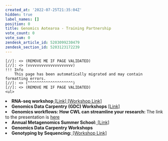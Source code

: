 ```yaml
---
created_at: '2022-07-25T21:35:04Z'
hidden: true
label_names: []
position: 0
title: Genomics Aotearoa - Training Partnership
vote_count: 0
vote_sum: 0
zendesk_article_id: 5203099230479
zendesk_section_id: 5203123172239
---
```



    [//]: <> (REMOVE ME IF PAGE VALIDATED)
    [//]: <> (vvvvvvvvvvvvvvvvvvvv)
    !!! Info
        This page has been automatically migrated and may contain formatting errors.
    [//]: <> (^^^^^^^^^^^^^^^^^^^^)
    [//]: <> (REMOVE ME IF PAGE VALIDATED)
    <ul>
<li dir="auto">
<strong>RNA-seq workshop</strong><a href="https://github.com/GenomicsAotearoa/RNA-seq-workshop"><span> </span>[Link] </a><a style="background-color: #ffffff; font-family: -apple-system, BlinkMacSystemFont, 'Segoe UI', Helvetica, Arial, sans-serif;" href="https://github.com/gregomics/RNAseqWorkshop2018/">[Workshop Link]</a>
</li>
<li dir="auto">
<strong>Genomics Data Carpentry (GDC) Workshops</strong><span> </span><a href="https://datacarpentry.org/genomics-workshop/" rel="nofollow">[Link]</a>
</li>
<li dir="auto">
<strong style="font-family: -apple-system, BlinkMacSystemFont, 'Segoe UI', Helvetica, Arial, sans-serif;">Genomics workflows: How CWL can streamline your research: </strong>The link to the presentation is<span> </span><a href="https://www.nesi.org.nz/news/2020/03/webinar-recording-available%E2%80%93-genomics-workflows-how-cwl-can-streamline-your-research" rel="nofollow">here</a>
</li>
<li dir="auto">
<strong style="font-family: -apple-system, BlinkMacSystemFont, 'Segoe UI', Helvetica, Arial, sans-serif;">Annual Metagenomics Summer School:</strong><a style="background-color: #ffffff; font-family: -apple-system, BlinkMacSystemFont, 'Segoe UI', Helvetica, Arial, sans-serif;" href="https://github.com/GenomicsAotearoa/metagenomics_summer_school"> [Link]</a>
</li>
<li dir="auto"><strong>Genomics Data Carpentry Workshops</strong></li>
<li dir="auto">
<strong style="font-family: -apple-system, BlinkMacSystemFont, 'Segoe UI', Helvetica, Arial, sans-serif;">Genotyping by Sequencing:</strong><a style="background-color: #ffffff; font-family: -apple-system, BlinkMacSystemFont, 'Segoe UI', Helvetica, Arial, sans-serif;" href="https://otagomohio.github.io/2019-06-11_GBS_EE/" rel="nofollow"> [Workshop Link]</a>
</li>
</ul>